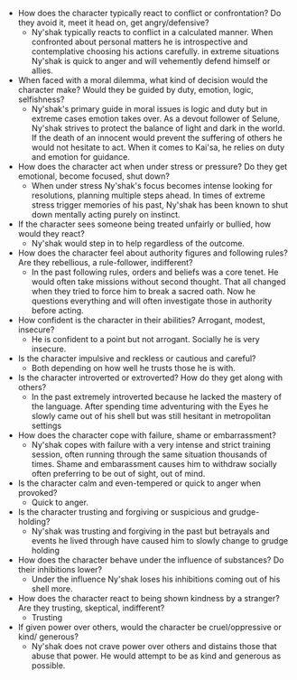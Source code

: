 - How does the character typically react to conflict or confrontation? Do they avoid it, meet it head on, get angry/defensive?
	- Ny'shak typically reacts to conflict in a calculated manner. When confronted about personal matters he is introspective and contemplative choosing his actions carefully. in extreme situations Ny'shak is quick to anger and will vehemently  defend himself or allies. 
- When faced with a moral dilemma, what kind of decision would the character make? Would they be guided by duty, emotion, logic, selfishness?
	- Ny'shak's primary guide in moral issues is logic and duty but in extreme cases emotion takes over. As a devout follower of Selune, Ny'shak strives to protect the balance of light and dark in the world. If the death of an innocent would prevent the suffering of others he would not hesitate to act. When it comes to Kai'sa, he relies on duty and emotion for guidance. 
- How does the character act when under stress or pressure? Do they get emotional, become focused, shut down?
	- When under stress Ny'shak's focus becomes intense looking for resolutions, planning multiple steps ahead. In times of extreme stress trigger memories of his past, Ny'shak has been known to shut down mentally acting purely on instinct. 
- If the character sees someone being treated unfairly or bullied, how would they react?
	- Ny'shak would step in to help regardless of the outcome. 
- How does the character feel about authority figures and following rules? Are they rebellious, a rule-follower, indifferent?
	- In the past following rules, orders and beliefs was a core tenet. He would often take missions without second thought. That all changed when they tried to force him to break a sacred oath. Now he questions everything and will often investigate those in authority before acting. 
- How confident is the character in their abilities? Arrogant, modest, insecure?
	- He is confident to a point but not arrogant. Socially he is very insecure.
- Is the character impulsive and reckless or cautious and careful?
	- Both depending on how well he trusts those he is with. 
- Is the character introverted or extroverted? How do they get along with others?
	- In the past extremely introverted because he lacked the mastery of the language. After spending time adventuring with the Eyes he slowly came out of his shell but was still hesitant in metropolitan settings
- How does the character cope with failure, shame or embarrassment?
	- Ny'shak copes with failure with a very intense and strict training session, often running through the same situation thousands of times. Shame and embarassment causes him to withdraw socially often preferring to be out of sight, out of mind.
- Is the character calm and even-tempered or quick to anger when provoked?
	- Quick to anger.
- Is the character trusting and forgiving or suspicious and grudge-holding?
	- Ny'shak was trusting and forgiving in the past but betrayals and events he lived through have caused him to slowly change to grudge holding
- How does the character behave under the influence of substances? Do their inhibitions lower?
	- Under the influence Ny'shak loses his inhibitions coming out of his shell more.
- How does the character react to being shown kindness by a stranger? Are they trusting, skeptical, indifferent?
	- Trusting
- If given power over others, would the character be cruel/oppressive or kind/ generous?
	- Ny'shak does not crave power over others and distains those that abuse that power. He would attempt to be as kind and generous as possible. 
